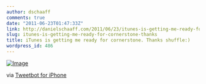 ```yaml
---
author: dschaaff
comments: true
date: "2011-06-23T01:47:33Z"
link: http://danielschaaff.com/2011/06/23/itunes-is-getting-me-ready-for-cornerstone-thanks/
slug: itunes-is-getting-me-ready-for-cornerstone-thanks
title: iTunes is getting me ready for cornerstone. Thanks shuffle:)
wordpress_id: 486
---
```


[![Image](http://posterous.com/getfile/files.posterous.com/danielschaaff/tAausjfnFfjdCzpwxcCpnHGsBwixHBvIyeppubtFIguAjBppffIAlAEebEfa/image.jpg.scaled500.jpg)](http://posterous.com/getfile/files.posterous.com/danielschaaff/tAausjfnFfjdCzpwxcCpnHGsBwixHBvIyeppubtFIguAjBppffIAlAEebEfa/image.jpg.scaled1000.jpg)

  

via [Tweetbot for iPhone](http://tapbots.com/tweetbot)
